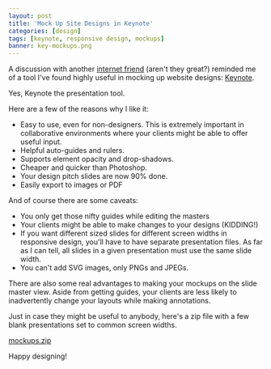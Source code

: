 ```yaml
---
layout: post
title: 'Mock Up Site Designs in Keynote'
categories: [design]
tags: [keynote, responsive design, mockups]
banner: key-mockups.png
---
```


A discussion with another [internet friend](http://bettermess.com/) (aren't they great?) reminded me of a tool I've found highly useful in mocking up website designs: [Keynote](https://itunes.apple.com/us/app/keynote/id409183694?mt=12).

Yes, Keynote the presentation tool.

Here are a few of the reasons why I like it:

* Easy to use, even for non-designers. This is extremely important in collaborative environments where your clients might be able to offer useful input.
* Helpful auto-guides and rulers.
* Supports element opacity and drop-shadows.
* Cheaper and quicker than Photoshop.
* Your design pitch slides are now 90% done.
* Easily export to images or PDF

And of course there are some caveats:

* You only get those nifty guides while editing the masters
* Your clients might be able to make changes to your designs (KIDDING!)
* If you want different sized slides for different screen widths in responsive design, you'll have to have separate presentation files. As far as I can tell, all slides in a given presentation must use the same slide width.
* You can't add SVG images, only PNGs and JPEGs.

There are also some real advantages to making your mockups on the slide master view. Aside from getting guides, your clients are less likely to inadvertently change your layouts while making annotations.

Just in case they might be useful to anybody, here's a zip file with a few blank presentations set to common screen widths.

[mockups.zip](/assets/files/mockups.zip)

Happy designing!
